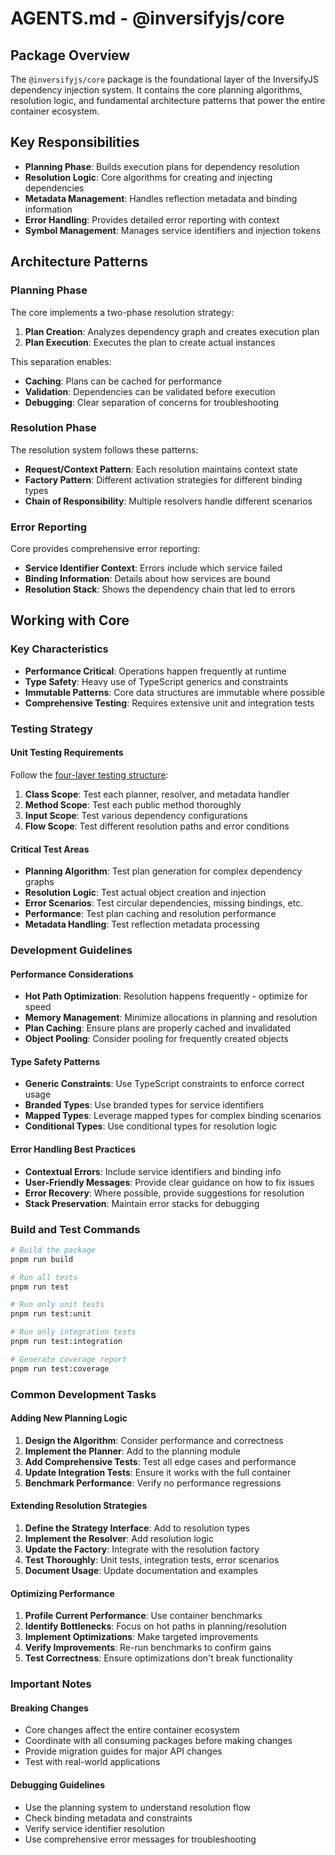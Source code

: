 # AGENTS.md - @inversifyjs/core

## Package Overview

The `@inversifyjs/core` package is the foundational layer of the InversifyJS dependency injection system. It contains the core planning algorithms, resolution logic, and fundamental architecture patterns that power the entire container ecosystem.

## Key Responsibilities

- **Planning Phase**: Builds execution plans for dependency resolution
- **Resolution Logic**: Core algorithms for creating and injecting dependencies  
- **Metadata Management**: Handles reflection metadata and binding information
- **Error Handling**: Provides detailed error reporting with context
- **Symbol Management**: Manages service identifiers and injection tokens

## Architecture Patterns

### Planning Phase
The core implements a two-phase resolution strategy:

1. **Plan Creation**: Analyzes dependency graph and creates execution plan
2. **Plan Execution**: Executes the plan to create actual instances

This separation enables:
- **Caching**: Plans can be cached for performance
- **Validation**: Dependencies can be validated before execution
- **Debugging**: Clear separation of concerns for troubleshooting

### Resolution Phase  
The resolution system follows these patterns:

- **Request/Context Pattern**: Each resolution maintains context state
- **Factory Pattern**: Different activation strategies for different binding types
- **Chain of Responsibility**: Multiple resolvers handle different scenarios

### Error Reporting
Core provides comprehensive error reporting:
- **Service Identifier Context**: Errors include which service failed
- **Binding Information**: Details about how services are bound
- **Resolution Stack**: Shows the dependency chain that led to errors

## Working with Core

### Key Characteristics
- **Performance Critical**: Operations happen frequently at runtime
- **Type Safety**: Heavy use of TypeScript generics and constraints  
- **Immutable Patterns**: Core data structures are immutable where possible
- **Comprehensive Testing**: Requires extensive unit and integration tests

### Testing Strategy

#### Unit Testing Requirements
Follow the [four-layer testing structure](../../../../docs/testing/unit-testing.md):

1. **Class Scope**: Test each planner, resolver, and metadata handler
2. **Method Scope**: Test each public method thoroughly
3. **Input Scope**: Test various dependency configurations
4. **Flow Scope**: Test different resolution paths and error conditions

#### Critical Test Areas
- **Planning Algorithm**: Test plan generation for complex dependency graphs
- **Resolution Logic**: Test actual object creation and injection
- **Error Scenarios**: Test circular dependencies, missing bindings, etc.
- **Performance**: Test plan caching and resolution performance
- **Metadata Handling**: Test reflection metadata processing

### Development Guidelines

#### Performance Considerations
- **Hot Path Optimization**: Resolution happens frequently - optimize for speed
- **Memory Management**: Minimize allocations in planning and resolution
- **Plan Caching**: Ensure plans are properly cached and invalidated
- **Object Pooling**: Consider pooling for frequently created objects

#### Type Safety Patterns
- **Generic Constraints**: Use TypeScript constraints to enforce correct usage
- **Branded Types**: Use branded types for service identifiers
- **Mapped Types**: Leverage mapped types for complex binding scenarios
- **Conditional Types**: Use conditional types for resolution logic

#### Error Handling Best Practices
- **Contextual Errors**: Include service identifiers and binding info
- **User-Friendly Messages**: Provide clear guidance on how to fix issues
- **Error Recovery**: Where possible, provide suggestions for resolution
- **Stack Preservation**: Maintain error stacks for debugging

### Build and Test Commands

```bash
# Build the package
pnpm run build

# Run all tests
pnpm run test

# Run only unit tests
pnpm run test:unit

# Run only integration tests
pnpm run test:integration

# Generate coverage report
pnpm run test:coverage
```

### Common Development Tasks

#### Adding New Planning Logic
1. **Design the Algorithm**: Consider performance and correctness
2. **Implement the Planner**: Add to the planning module
3. **Add Comprehensive Tests**: Test all edge cases and performance
4. **Update Integration Tests**: Ensure it works with the full container
5. **Benchmark Performance**: Verify no performance regressions

#### Extending Resolution Strategies
1. **Define the Strategy Interface**: Add to resolution types
2. **Implement the Resolver**: Add resolution logic
3. **Update the Factory**: Integrate with the resolution factory
4. **Test Thoroughly**: Unit tests, integration tests, error scenarios
5. **Document Usage**: Update documentation and examples

#### Optimizing Performance
1. **Profile Current Performance**: Use container benchmarks
2. **Identify Bottlenecks**: Focus on hot paths in planning/resolution
3. **Implement Optimizations**: Make targeted improvements
4. **Verify Improvements**: Re-run benchmarks to confirm gains
5. **Test Correctness**: Ensure optimizations don't break functionality

### Important Notes

#### Breaking Changes
- Core changes affect the entire container ecosystem
- Coordinate with all consuming packages before making changes
- Provide migration guides for major API changes
- Test with real-world applications

#### Debugging Guidelines
- Use the planning system to understand resolution flow
- Check binding metadata and constraints
- Verify service identifier resolution
- Use comprehensive error messages for troubleshooting
